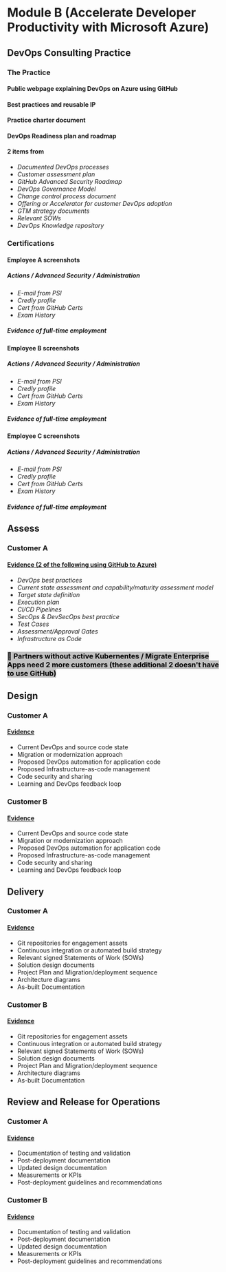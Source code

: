 # Module B (Accelerate Developer Productivity with Microsoft Azure)
## DevOps Consulting Practice
### The Practice
#### Public webpage explaining DevOps on Azure using GitHub
#### Best practices and reusable IP
#### Practice charter document
#### DevOps Readiness plan and roadmap
#### 2 items from
* _Documented DevOps processes_
* _Customer assessment plan_
* _GitHub Advanced Security Roadmap_
* _DevOps Governance Model_
* _Change control process document_
* _Offering or Accelerator for customer DevOps adoption_
* _GTM strategy documents_
* _Relevant SOWs_
* _DevOps Knowledge repository_
### Certifications
#### Employee A screenshots
##### Actions / Advanced Security / Administration
* _E-mail from PSI_
* _Credly profile_
* _Cert from GitHub Certs_
* _Exam History_
##### Evidence of full-time employment
#### Employee B screenshots
##### Actions / Advanced Security / Administration
* _E-mail from PSI_
* _Credly profile_
* _Cert from GitHub Certs_
* _Exam History_
##### Evidence of full-time employment
#### Employee C screenshots
##### Actions / Advanced Security / Administration
* _E-mail from PSI_
* _Credly profile_
* _Cert from GitHub Certs_
* _Exam History_
##### Evidence of full-time employment
## Assess
### Customer A
#### [Evidence (2 of the following using GitHub to Azure)][tt_ev]
* _DevOps best practices_
* _Current state assessment and capability/maturity assessment model_
* _Target state definition_
* _Execution plan_
* _CI/CD Pipelines_
* _SecOps & DevSecOps best practice_
* _Test Cases_
* _Assessment/Approval Gates_
* _Infrastructure as Code_
### <span style="background-color:silver; color:black"> 📝 Partners without active Kubernentes / Migrate Enterprise Apps need 2 more customers (these additional 2 doesn't have to use GitHub)</span>




## Design
### Customer A
#### [Evidence][tt_ev]
* Current DevOps and source code state
* Migration or modernization approach
* Proposed DevOps automation for application code
* Proposed Infrastructure-as-code management
* Code security and sharing
* Learning and DevOps feedback loop

### Customer B
#### [Evidence][tt_ev]
* Current DevOps and source code state
* Migration or modernization approach
* Proposed DevOps automation for application code
* Proposed Infrastructure-as-code management
* Code security and sharing
* Learning and DevOps feedback loop

## Delivery
### Customer A
#### [Evidence][tt_ev]
* Git repositories for engagement assets
* Continuous integration or automated build strategy
* Relevant signed Statements of Work (SOWs)
* Solution design documents
* Project Plan and Migration/deployment sequence
* Architecture diagrams
* As-built Documentation

### Customer B
#### [Evidence][tt_ev]
* Git repositories for engagement assets
* Continuous integration or automated build strategy
* Relevant signed Statements of Work (SOWs)
* Solution design documents
* Project Plan and Migration/deployment sequence
* Architecture diagrams
* As-built Documentation

## Review and Release for Operations
### Customer A
#### [Evidence][tt_ev]
* Documentation of testing and validation
* Post-deployment documentation
* Updated design documentation
* Measurements or KPIs
* Post-deployment guidelines and recommendations

### Customer B
#### [Evidence][tt_ev]
* Documentation of testing and validation
* Post-deployment documentation
* Updated design documentation
* Measurements or KPIs
* Post-deployment guidelines and recommendations

[tt_ev]: ## "In the past 12 months"